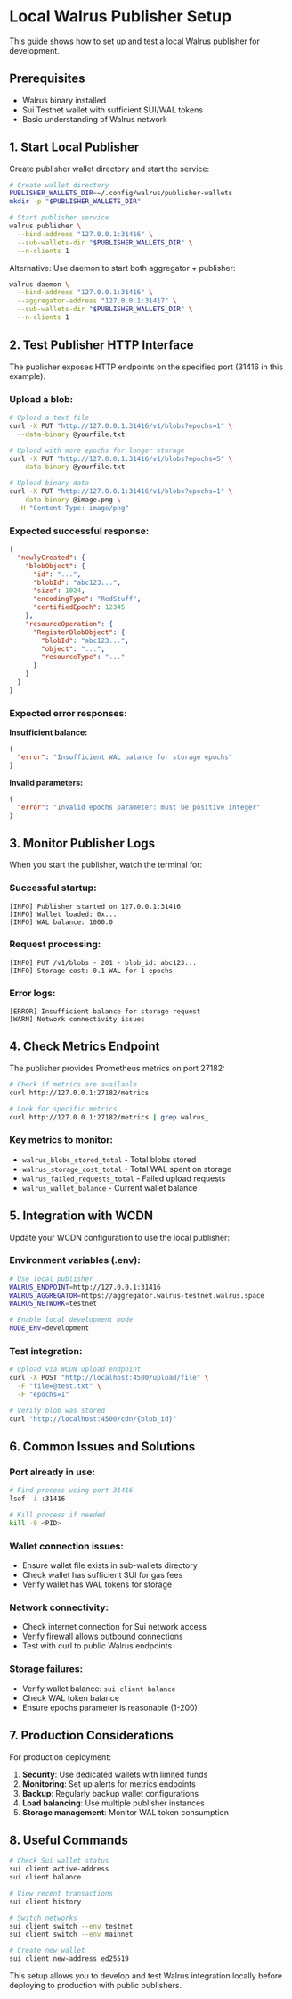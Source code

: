 # Local Walrus Publisher Setup

This guide shows how to set up and test a local Walrus publisher for development.

## Prerequisites

- Walrus binary installed
- Sui Testnet wallet with sufficient SUI/WAL tokens
- Basic understanding of Walrus network

## 1. Start Local Publisher

Create publisher wallet directory and start the service:

```bash
# Create wallet directory
PUBLISHER_WALLETS_DIR=~/.config/walrus/publisher-wallets
mkdir -p "$PUBLISHER_WALLETS_DIR"

# Start publisher service
walrus publisher \
  --bind-address "127.0.0.1:31416" \
  --sub-wallets-dir "$PUBLISHER_WALLETS_DIR" \
  --n-clients 1
```

Alternative: Use daemon to start both aggregator + publisher:

```bash
walrus daemon \
  --bind-address "127.0.0.1:31416" \
  --aggregator-address "127.0.0.1:31417" \
  --sub-wallets-dir "$PUBLISHER_WALLETS_DIR" \
  --n-clients 1
```

## 2. Test Publisher HTTP Interface

The publisher exposes HTTP endpoints on the specified port (31416 in this example).

### Upload a blob:

```bash
# Upload a text file
curl -X PUT "http://127.0.0.1:31416/v1/blobs?epochs=1" \
  --data-binary @yourfile.txt

# Upload with more epochs for longer storage
curl -X PUT "http://127.0.0.1:31416/v1/blobs?epochs=5" \
  --data-binary @yourfile.txt

# Upload binary data
curl -X PUT "http://127.0.0.1:31416/v1/blobs?epochs=1" \
  --data-binary @image.png \
  -H "Content-Type: image/png"
```

### Expected successful response:

```json
{
  "newlyCreated": {
    "blobObject": {
      "id": "...",
      "blobId": "abc123...",
      "size": 1024,
      "encodingType": "RedStuff",
      "certifiedEpoch": 12345
    },
    "resourceOperation": {
      "RegisterBlobObject": {
        "blobId": "abc123...",
        "object": "...",
        "resourceType": "..."
      }
    }
  }
}
```

### Expected error responses:

**Insufficient balance:**
```json
{
  "error": "Insufficient WAL balance for storage epochs"
}
```

**Invalid parameters:**
```json
{
  "error": "Invalid epochs parameter: must be positive integer"
}
```

## 3. Monitor Publisher Logs

When you start the publisher, watch the terminal for:

### Successful startup:
```
[INFO] Publisher started on 127.0.0.1:31416
[INFO] Wallet loaded: 0x...
[INFO] WAL balance: 1000.0
```

### Request processing:
```
[INFO] PUT /v1/blobs - 201 - blob_id: abc123...
[INFO] Storage cost: 0.1 WAL for 1 epochs
```

### Error logs:
```
[ERROR] Insufficient balance for storage request
[WARN] Network connectivity issues
```

## 4. Check Metrics Endpoint

The publisher provides Prometheus metrics on port 27182:

```bash
# Check if metrics are available
curl http://127.0.0.1:27182/metrics

# Look for specific metrics
curl http://127.0.0.1:27182/metrics | grep walrus_
```

### Key metrics to monitor:

- `walrus_blobs_stored_total` - Total blobs stored
- `walrus_storage_cost_total` - Total WAL spent on storage
- `walrus_failed_requests_total` - Failed upload requests
- `walrus_wallet_balance` - Current wallet balance

## 5. Integration with WCDN

Update your WCDN configuration to use the local publisher:

### Environment variables (.env):

```bash
# Use local publisher
WALRUS_ENDPOINT=http://127.0.0.1:31416
WALRUS_AGGREGATOR=https://aggregator.walrus-testnet.walrus.space
WALRUS_NETWORK=testnet

# Enable local development mode
NODE_ENV=development
```

### Test integration:

```bash
# Upload via WCDN upload endpoint
curl -X POST "http://localhost:4500/upload/file" \
  -F "file=@test.txt" \
  -F "epochs=1"

# Verify blob was stored
curl "http://localhost:4500/cdn/{blob_id}"
```

## 6. Common Issues and Solutions

### Port already in use:
```bash
# Find process using port 31416
lsof -i :31416

# Kill process if needed
kill -9 <PID>
```

### Wallet connection issues:
- Ensure wallet file exists in sub-wallets directory
- Check wallet has sufficient SUI for gas fees
- Verify wallet has WAL tokens for storage

### Network connectivity:
- Check internet connection for Sui network access
- Verify firewall allows outbound connections
- Test with curl to public Walrus endpoints

### Storage failures:
- Verify wallet balance: `sui client balance`
- Check WAL token balance
- Ensure epochs parameter is reasonable (1-200)

## 7. Production Considerations

For production deployment:

1. **Security**: Use dedicated wallets with limited funds
2. **Monitoring**: Set up alerts for metrics endpoints
3. **Backup**: Regularly backup wallet configurations
4. **Load balancing**: Use multiple publisher instances
5. **Storage management**: Monitor WAL token consumption

## 8. Useful Commands

```bash
# Check Sui wallet status
sui client active-address
sui client balance

# View recent transactions
sui client history

# Switch networks
sui client switch --env testnet
sui client switch --env mainnet

# Create new wallet
sui client new-address ed25519
```

This setup allows you to develop and test Walrus integration locally before deploying to production with public publishers.